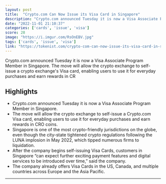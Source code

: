```yaml
---
layout: post
title:  "Crypto.com Can Now Issue its Visa Card in Singapore"
description: "Crypto.com announced Tuesday it is now a Visa Associate Program Member in Singapore. The move will allow the crypto exchange to self-issue a crypto exchange's Visa card, enabling users to use it for everyday purchases and earn rewards in CR"
date: "2022-11-01 21:10:37"
categories: ['cards', 'issue', 'visa']
score: 28
image: "https://i.imgur.com/RsOnEBV.jpg"
tags: ['cards', 'issue', 'visa']
link: "https://tokenist.com/crypto-com-can-now-issue-its-visa-card-in-singapore/"
---
```


Crypto.com announced Tuesday it is now a Visa Associate Program Member in Singapore. The move will allow the crypto exchange to self-issue a crypto exchange's Visa card, enabling users to use it for everyday purchases and earn rewards in CR

## Highlights

- Crypto.com announced Tuesday it is now a Visa Associate Program Member in Singapore.
- The move will allow the crypto exchange to self-issue a Crypto.com Visa card, enabling users to use it for everyday purchases and earn rewards in CRO coins.
- Singapore is one of the most crypto-friendly jurisdictions on the globe, even though the city-state tightened crypto regulations following the LUNA implosion in May 2022, which tipped numerous firms to liquidation.
- After the company begins self-issuing Visa Cards, customers in Singapore “can expect further exciting payment features and digital services to be introduced over time,” said the company.
- The company already offers Visa Cards in the US, Canada, and multiple countries across Europe and the Asia Pacific.

---
